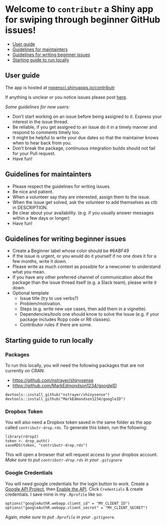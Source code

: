Welcome to `contributr` a Shiny app for swiping through beginner GitHub issues!
================

-   [User guide](#user-guide)
-   [Guidelines for maintainters](#guidelines-for-maintainters)
-   [Guidelines for writing beginner issues](#guidelines-for-writing-beginner-issues)
-   [Starting guide to run locally](#starting-guide-to-run-locally)

<!-- README.md is generated from README.Rmd. Please edit that file -->
User guide
----------

The app is hosted at [ropensci.shinyapps.io/contributr](https://ropensci.shinyapps.io/contributr/)

If anything is unclear or you notice issues please post [here](https://github.com/LucyMcGowan/contributr/issues/new).

*Some guidelines for new users:*

-   Don't start working on an issue before being assigned to it. Express your interest in the issue thread.
-   Be reliable, if you get assigned to an issue do it in a timely manner and respond to comments timely too.
-   It might be helpful to write your due dates so that the maintainer knows when to hear back from you.
-   Don't break the package, continuous integration builds should not fail for your Pull request.
-   Have fun!

Guidelines for maintainters
---------------------------

-   Please respect the guidelines for writing issues.
-   Be nice and patient.
-   When a volunteer say they are interested, assign them to the issue.
-   When the issue get solved, ask the volunteer to add themselves as ctb in DESCRIPTION.
-   Be clear about your availability. (e.g. if you usually answer messages within a few days or longer)
-   Have fun!

Guidelines for writing beginner issues
--------------------------------------

-   Create a Beginner label whose color should be \#6ABF49
-   If the issue is urgent, or you would do it yourself if no one does it for a few months, write it down.
-   Please write as much context as possible for a newcomer to understand what you mean.
-   If you have any other preferred channel of communication about the package than the issue thread itself (e.g. a Slack team), please write it down.
-   Optional template
    -   Issue title (try to use verbs?)
    -   Problem/motivation.
    -   Steps (e.g. write new use cases, then add them in a vignette).
    -   Dependencies/tools one should know to solve the issue (e.g. if your package includes Rcpp code or R6 classes).
    -   Contributor rules if there are some.

Starting guide to run locally
-----------------------------

### Packages

To run this locally, you will need the following packages that are not currently on CRAN:

-   <https://github.com/nstrayer/shinysense>
-   <https://github.com/MarkEdmondson1234/googleID>

<!-- -->

    devtools::install_github("nstrayer/shinysense")
    devtools::install_github("MarkEdmondson1234/googleID")

### Dropbox Token

You will also need a Dropbox token saved in the same folder as the app called `contributr-drop.rds`. To generate this token, run the following:

    library(rdrop2)
    token <- drop_auth()
    saveRDS(token, "contributr-drop.rds")

This will open a browser that will request access to your dropbox account. *Make sure to put `contributr-drop.rds` in your `.gitignore`*

### Google Credentials

You will need google credentials for the login button to work. Create a [Google API Project](https://console.developers.google.com/iam-admin/projects), then [Enable the API](https://console.developers.google.com/iam-admin/projects). Click `Credentials` & create credentials. I save mine in my `.Rprofile` like so:

    options("googleAuthR.webapp.client_id" = "MY_CLIENT_ID")
    options("googleAuthR.webapp.client_secret" = "MY_CLIENT_SECRET")

Again, *make sure to put `.Rprofile` in your `.gitignore`.*
